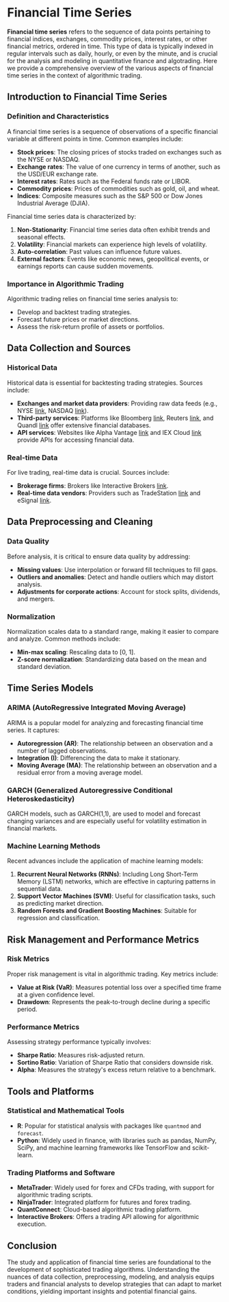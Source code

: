 # Financial Time Series

**Financial time series** refers to the sequence of data points pertaining to financial indices, exchanges, commodity prices, interest rates, or other financial metrics, ordered in time. This type of data is typically indexed in regular intervals such as daily, hourly, or even by the minute, and is crucial for the analysis and modeling in quantitative finance and algotrading. Here we provide a comprehensive overview of the various aspects of financial time series in the context of algorithmic trading.

## Introduction to Financial Time Series

### Definition and Characteristics

A financial time series is a sequence of observations of a specific financial variable at different points in time. Common examples include:

- **Stock prices**: The closing prices of stocks traded on exchanges such as the NYSE or NASDAQ.
- **Exchange rates**: The value of one currency in terms of another, such as the USD/EUR exchange rate.
- **Interest rates**: Rates such as the Federal funds rate or LIBOR.
- **Commodity prices**: Prices of commodities such as gold, oil, and wheat.
- **Indices**: Composite measures such as the S&P 500 or Dow Jones Industrial Average (DJIA).

Financial time series data is characterized by:

1. **Non-Stationarity**: Financial time series data often exhibit trends and seasonal effects.
2. **Volatility**: Financial markets can experience high levels of volatility.
3. **Auto-correlation**: Past values can influence future values.
4. **External factors**: Events like economic news, geopolitical events, or earnings reports can cause sudden movements.

### Importance in Algorithmic Trading

Algorithmic trading relies on financial time series analysis to:

- Develop and backtest trading strategies.
- Forecast future prices or market directions.
- Assess the risk-return profile of assets or portfolios.

## Data Collection and Sources

### Historical Data

Historical data is essential for backtesting trading strategies. Sources include:

- **Exchanges and market data providers**: Providing raw data feeds (e.g., NYSE [link](https://www.nyse.com/), NASDAQ [link](https://www.nasdaq.com/)).
- **Third-party services**: Platforms like Bloomberg [link](https://www.bloomberg.com/), Reuters [link](https://www.reuters.com/), and Quandl [link](https://www.quandl.com/) offer extensive financial databases.
- **API services**: Websites like Alpha Vantage [link](https://www.alphavantage.co/) and IEX Cloud [link](https://iexcloud.io/) provide APIs for accessing financial data.

### Real-time Data

For live trading, real-time data is crucial. Sources include:

- **Brokerage firms**: Brokers like Interactive Brokers [link](https://www.interactivebrokers.com/).
- **Real-time data vendors**: Providers such as TradeStation [link](https://www.tradestation.com/) and eSignal [link](https://www.esignal.com/).

## Data Preprocessing and Cleaning

### Data Quality

Before analysis, it is critical to ensure data quality by addressing:

- **Missing values**: Use interpolation or forward fill techniques to fill gaps.
- **Outliers and anomalies**: Detect and handle outliers which may distort analysis.
- **Adjustments for corporate actions**: Account for stock splits, dividends, and mergers.

### Normalization

Normalization scales data to a standard range, making it easier to compare and analyze. Common methods include:

- **Min-max scaling**: Rescaling data to [0, 1].
- **Z-score normalization**: Standardizing data based on the mean and standard deviation.

## Time Series Models

### ARIMA (AutoRegressive Integrated Moving Average)

ARIMA is a popular model for analyzing and forecasting financial time series. It captures:

- **Autoregression (AR)**: The relationship between an observation and a number of lagged observations.
- **Integration (I)**: Differencing the data to make it stationary.
- **Moving Average (MA)**: The relationship between an observation and a residual error from a moving average model.

### GARCH (Generalized Autoregressive Conditional Heteroskedasticity)

GARCH models, such as GARCH(1,1), are used to model and forecast changing variances and are especially useful for volatility estimation in financial markets.

### Machine Learning Methods

Recent advances include the application of machine learning models:

1. **Recurrent Neural Networks (RNNs)**: Including Long Short-Term Memory (LSTM) networks, which are effective in capturing patterns in sequential data.
2. **Support Vector Machines (SVM)**: Useful for classification tasks, such as predicting market direction.
3. **Random Forests and Gradient Boosting Machines**: Suitable for regression and classification.

## Risk Management and Performance Metrics

### Risk Metrics

Proper risk management is vital in algorithmic trading. Key metrics include:

- **Value at Risk (VaR)**: Measures potential loss over a specified time frame at a given confidence level.
- **Drawdown**: Represents the peak-to-trough decline during a specific period.

### Performance Metrics

Assessing strategy performance typically involves:

- **Sharpe Ratio**: Measures risk-adjusted return.
- **Sortino Ratio**: Variation of Sharpe Ratio that considers downside risk.
- **Alpha**: Measures the strategy's excess return relative to a benchmark.

## Tools and Platforms

### Statistical and Mathematical Tools

- **R**: Popular for statistical analysis with packages like `quantmod` and `forecast`.
- **Python**: Widely used in finance, with libraries such as pandas, NumPy, SciPy, and machine learning frameworks like TensorFlow and scikit-learn.

### Trading Platforms and Software

- **MetaTrader**: Widely used for forex and CFDs trading, with support for algorithmic trading scripts.
- **NinjaTrader**: Integrated platform for futures and forex trading.
- **QuantConnect**: Cloud-based algorithmic trading platform.
- **Interactive Brokers**: Offers a trading API allowing for algorithmic execution.

## Conclusion

The study and application of financial time series are foundational to the development of sophisticated trading algorithms. Understanding the nuances of data collection, preprocessing, modeling, and analysis equips traders and financial analysts to develop strategies that can adapt to market conditions, yielding important insights and potential financial gains.